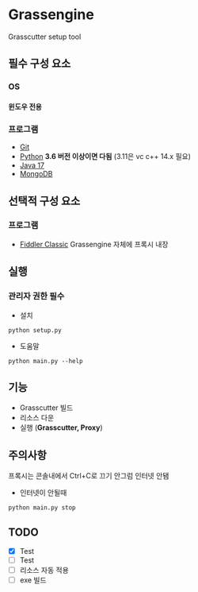 # Grassengine
Grasscutter setup tool
## 필수 구성 요소

### OS
#### 윈도우 전용

### 프로그램
- [Git](https://git-scm.com/downloads)
- [Python](https://www.python.org/downloads/) 
__3.6 버전 이상이면 다됨__ (3.11은 vc c++ 14.x 필요)
- [Java 17](https://www.oracle.com/java/technologies/javase/jdk17-archive-downloads.html)
- [MongoDB](https://www.mongodb.com/try/download/community)

## 선택적 구성 요소

### 프로그램
- [Fiddler Classic](https://www.telerik.com/fiddler/fiddler-classic)
Grassengine 자체에 프록시 내장

## 실행
### 관리자 권한 필수
- 설치
```shell
python setup.py
```
- 도움말
```shell
python main.py --help
```

## 기능
- Grasscutter 빌드
- 리소스 다운
- 실행 (**Grasscutter, Proxy**)

## 주의사항
프록시는 콘솔내에서 Ctrl+C로 끄기 안그럼 인터넷 안됌
- 인터넷이 안될때
```shell
python main.py stop
```

## TODO
- [X] Test
- [ ] Test
- [ ] 리소스 자동 적용
- [ ] exe 빌드
